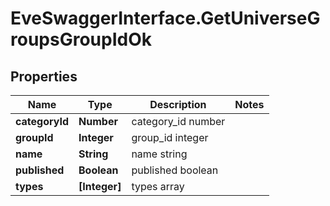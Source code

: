 # EveSwaggerInterface.GetUniverseGroupsGroupIdOk

## Properties
Name | Type | Description | Notes
------------ | ------------- | ------------- | -------------
**categoryId** | **Number** | category_id number | 
**groupId** | **Integer** | group_id integer | 
**name** | **String** | name string | 
**published** | **Boolean** | published boolean | 
**types** | **[Integer]** | types array | 


